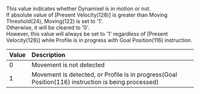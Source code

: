 This value indicates whether Dynamixel is in motion or not.  
If absolute value of [Present Velocity(128)] is greater than Moving Threshold(24), Moving(122) is set to '1'.  
Otherwise, it will be cleared to '0'.  
However, this value will always be set to '1' regardless of [Present Velocity(128)] while Profile is in progress with Goal Position(116) instruction.

| Value | Description     |
| :------------- | :------------- |
| 0 | Movement is not detected |
| 1 | Movement is detected, or Profile is in progress(Goal Position(116) instruction is being processed) |
